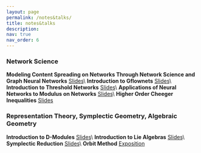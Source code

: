 ```yaml
---
layout: page
permalink: /notes&talks/
title: notes&talks
description:
nav: true
nav_order: 6
---
```


### Network Science

**Modeling Content Spreading on Networks Through Network Science and Graph Neural Networks** <a href="/notes/slided_test.pdf" target="_blank">Slides</a>\\
**Introduction to Gflownets** <a href="/notes/Gflownets Slides.pdf" target="_blank">Slides</a>\\
**Introduction to Threshold Networks** <a href="/notes/ctln_slides.pdf" target="_blank">Slides</a>\\
**Applications of Neural Networks to Modulus on Networks** <a href="/notes/Applications of Neural Networks to Modulus on Networks.pptx" target="_blank">Slides</a>\\
**Higher Order Cheeger Inequalities** <a href="notes/Cheeger .pdf" target="_blank">Slides</a>
### Representation Theory, Symplectic Geometry, Algebraic Geometry


**Introduction to D-Modules** <a href="/notes/DModule.pdf" target="_blank">Slides</a>\\
**Introduction to Lie Algebras** <a href="notes/Lie Alg .pdf" target="_blank">Slides</a>\\
**Symplectic Reduction** <a href="/notes/Symplectic Reduction.pdf" target="_blank">Slides</a>\\
**Orbit Method** <a href="/notes/orbit method.pdf" target="_blank">Exposition</a>


